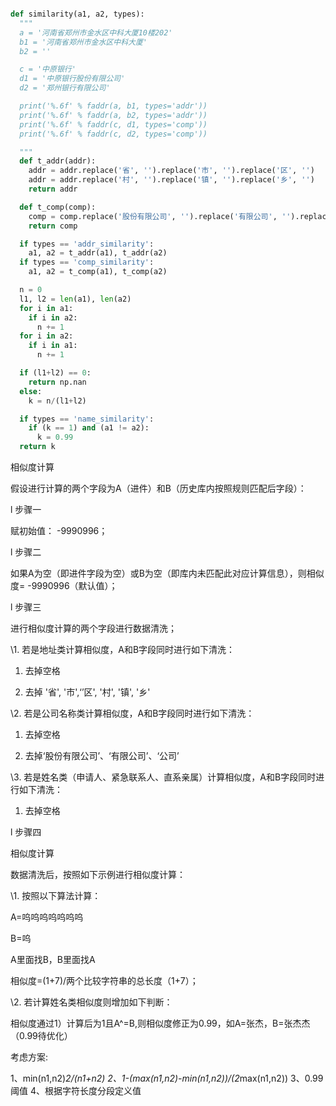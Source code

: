 ``` python

def similarity(a1, a2, types):
  """
  a = '河南省郑州市金水区中科大厦10楼202'
  b1 = '河南省郑州市金水区中科大厦'
  b2 = ''

  c = '中原银行'
  d1 = '中原银行股份有限公司'
  d2 = '郑州银行有限公司'

  print('%.6f' % faddr(a, b1, types='addr'))
  print('%.6f' % faddr(a, b2, types='addr'))
  print('%.6f' % faddr(c, d1, types='comp'))
  print('%.6f' % faddr(c, d2, types='comp'))

  """
  def t_addr(addr):
    addr = addr.replace('省', '').replace('市', '').replace('区', '')
    addr = addr.replace('村', '').replace('镇', '').replace('乡', '')
    return addr

  def t_comp(comp):
    comp = comp.replace('股份有限公司', '').replace('有限公司', '').replace('公司', '')
    return comp

  if types == 'addr_similarity':
    a1, a2 = t_addr(a1), t_addr(a2)
  if types == 'comp_similarity':
    a1, a2 = t_comp(a1), t_comp(a2)

  n = 0
  l1, l2 = len(a1), len(a2)
  for i in a1:
    if i in a2:
      n += 1
  for i in a2:
    if i in a1:
      n += 1

  if (l1+l2) == 0:
    return np.nan
  else:
    k = n/(l1+l2)

  if types == 'name_similarity':
    if (k == 1) and (a1 != a2):
      k = 0.99
  return k

```

 

相似度计算

假设进行计算的两个字段为A（进件）和B（历史库内按照规则匹配后字段）：

l 步骤一

赋初始值： -9990996；



l 步骤二

如果A为空（即进件字段为空）或B为空（即库内未匹配此对应计算信息），则相似度= -9990996（默认值）；



l 步骤三

进行相似度计算的两个字段进行数据清洗；

\1. 若是地址类计算相似度，A和B字段同时进行如下清洗：

1) 去掉空格

2) 去掉 '省', '市',‘’区', '村', '镇', '乡'

\2. 若是公司名称类计算相似度，A和B字段同时进行如下清洗：

1) 去掉空格

2) 去掉‘股份有限公司’、‘有限公司’、‘公司’

\3. 若是姓名类（申请人、紧急联系人、直系亲属）计算相似度，A和B字段同时进行如下清洗：

1)	去掉空格



l 步骤四

相似度计算

数据清洗后，按照如下示例进行相似度计算：

\1. 按照以下算法计算：

A=呜呜呜呜呜呜呜

B=呜

A里面找B，B里面找A

相似度=(1+7)/两个比较字符串的总长度（1+7）；

\2. 若计算姓名类相似度则增加如下判断：

相似度通过1）计算后为1且A^=B,则相似度修正为0.99，如A=张杰，B=张杰杰（0.99待优化）



考虑方案:

1、min(n1,n2)*2/(n1+n2) 
2、1-(max(n1,n2)-min(n1,n2))/(2*max(n1,n2))
3、0.99阈值
4、根据字符长度分段定义值

